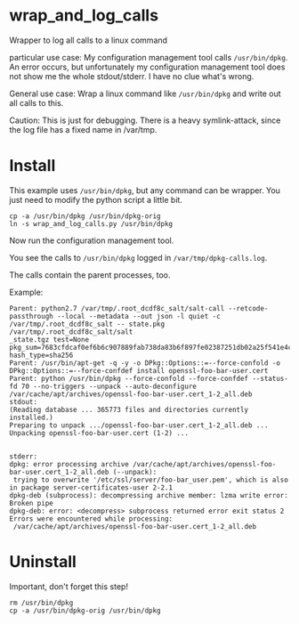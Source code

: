 # wrap_and_log_calls

Wrapper to log all calls to a linux command

particular use case: My configuration management tool calls `/usr/bin/dpkg`. An error occurs, but unfortunately my configuration management tool 
does not show me the whole stdout/stderr. I have no clue what's wrong.

General use case: Wrap a linux command like `/usr/bin/dpkg` and write out all calls to this.

Caution: This is just for debugging. There is a heavy symlink-attack, since the log file has a fixed name in /var/tmp.

# Install

This example uses `/usr/bin/dpkg`, but any command can be wrapper. You just need to modify the python script a little bit.

```
cp -a /usr/bin/dpkg /usr/bin/dpkg-orig
ln -s wrap_and_log_calls.py /usr/bin/dpkg
```

Now run the configuration management tool.

You see the calls to `/usr/bin/dpkg` logged in `/var/tmp/dpkg-calls.log`.

The calls contain the parent processes, too.

Example:

```
Parent: python2.7 /var/tmp/.root_dcdf8c_salt/salt-call --retcode-passthrough --local --metadata --out json -l quiet -c /var/tmp/.root_dcdf8c_salt -- state.pkg /var/tmp/.root_dcdf8c_salt/salt
_state.tgz test=None pkg_sum=7683cfdcaf0ef6b6c907889fab738da83b6f897fe02387251db02a25f541e4ca hash_type=sha256
Parent: /usr/bin/apt-get -q -y -o DPkg::Options::=--force-confold -o DPkg::Options::=--force-confdef install openssl-foo-bar-user.cert
Parent: python /usr/bin/dpkg --force-confold --force-confdef --status-fd 70 --no-triggers --unpack --auto-deconfigure /var/cache/apt/archives/openssl-foo-bar-user.cert_1-2_all.deb
stdout:
(Reading database ... 365773 files and directories currently installed.)
Preparing to unpack .../openssl-foo-bar-user.cert_1-2_all.deb ...
Unpacking openssl-foo-bar-user.cert (1-2) ...


stderr:
dpkg: error processing archive /var/cache/apt/archives/openssl-foo-bar-user.cert_1-2_all.deb (--unpack):
 trying to overwrite '/etc/ssl/server/foo-bar_user.pem', which is also in package server-certificates-user 2-2.1
dpkg-deb (subprocess): decompressing archive member: lzma write error: Broken pipe
dpkg-deb: error: <decompress> subprocess returned error exit status 2
Errors were encountered while processing:
 /var/cache/apt/archives/openssl-foo-bar-user.cert_1-2_all.deb
```
# Uninstall

Important, don't forget this step!

```
rm /usr/bin/dpkg
cp -a /usr/bin/dpkg-orig /usr/bin/dpkg
```
